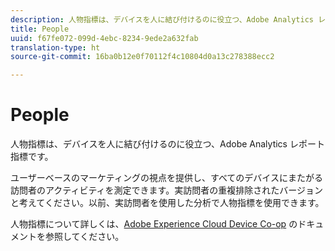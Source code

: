 ```yaml
---
description: 人物指標は、デバイスを人に結び付けるのに役立つ、Adobe Analytics レポート指標です。
title: People
uuid: f67fe072-099d-4ebc-8234-9ede2a632fab
translation-type: ht
source-git-commit: 16ba0b12e0f70112f4c10804d0a13c278388ecc2

---
```



# People

人物指標は、デバイスを人に結び付けるのに役立つ、Adobe Analytics レポート指標です。

ユーザーベースのマーケティングの視点を提供し、すべてのデバイスにまたがる訪問者のアクティビティを測定できます。実訪問者の重複排除されたバージョンと考えてください。以前、実訪問者を使用した分析で人物指標を使用できます。

人物指標について詳しくは、[Adobe Experience Cloud Device Co-op](https://marketing.adobe.com/resources/help/ja_JP/mcdc/mcdc-people.html) のドキュメントを参照してください。
